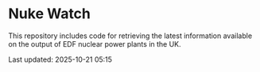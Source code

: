 # Nuke Watch

This repository includes code for retrieving the latest information available on the output of EDF nuclear power plants in the UK.

Last updated: 2025-10-21 05:15